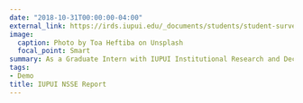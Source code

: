 ```yaml
---
date: "2018-10-31T00:00:00-04:00"
external_link: https://irds.iupui.edu/_documents/students/student-surveys/nsse/2018/IUPUI%20NSSE%202018%20Research%20Brief.pdf
image:
  caption: Photo by Toa Heftiba on Unsplash
  focal_point: Smart
summary: As a Graduate Intern with IUPUI Institutional Research and Decision Support (IRDS), I created a report to summarize the major findings of their NSSE 2018 results.
tags:
- Demo
title: IUPUI NSSE Report
---
```

